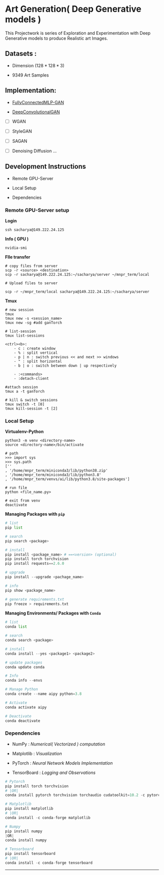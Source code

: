 # Art Generation( Deep Generative models )

This Projectwork is series of Exploration and Experimentation with Deep Generative models to produce Realistic art Images.

## Datasets :

- Dimension $( 128 * 128 * 3 )$

- 9349 Art Samples

## Implementation:

- [FullyConnectedMLP-GAN]()

- [DeepConvolutionalGAN]()

- [ ] WGAN

- [ ] StyleGAN

- [ ] SAGAN

- [ ] Denoising Diffusion  ...

## Development Instructions

- Remote GPU-Server

- Local Setup

- Dependencies

### Remote GPU-Server setup

**Login**

```
ssh sacharya@149.222.24.125
```

**Info ( GPU )**

```shell
nvidia-smi 
```

**FIle transfer**

```shell
# copy files from server
scp -r <source> <destination>
scp -r sacharya@149.222.24.125:~/sacharya/server ~/mnpr_term/local

# Upload files to server

scp -r ~/mnpr_term/local sacharya@149.222.24.125:~/sacharya/server 
```

**Tmux**

```shell
# new session
tmux
tmux new -s <session_name>
tmux new -sg #add ganTorch

# list-session
tmux list-sessions

<ctrl><b>:
    - c : create window
    - % : split vertical
    - p | n : switch previous << and next >> windows
    - " : split horizontal
    - b | o : switch between down | up respectively

    - :<commands>
    - :detach-client

#attach session
tmux a -t ganTorch

# kill & switch sessions
tmux switch -t [0]
tmux kill-session -t [2]
```

### Local Setup

**Virtualenv-Python**

```shell
python3 -m venv <directory-name>
source <directory-name>/bin/activate

# path
>>> import sys
>>> sys.path
[''
, '/home/mnpr_term/miniconda3/lib/python38.zip'
, '/home/mnpr_term/miniconda3/lib/python3.8'
, '/home/mnpr_term/venvs/ai/lib/python3.8/site-packages']

# run file
python <file_name.py>

# exit from venv
deactivate
```

**Managing Packages with `pip`**

```python
# list
pip list

# search
pip search <package>

# install
pip install <package_name> # ==<version> (optional)
pip install torch torchvision
pip install requests==2.6.0

# upgrade
pip install --upgrade <pachage_name>

# info
pip show <package_name>

# generate requirements.txt
pip freeze > requirements.txt
```

**Managing Environments/ Packages with `Conda`**

```python
# list
conda list

# search
conda search <package>

# install 
conda install --yes <package1> <package2>

# update packages
conda update conda 

# Info
conda info --envs

# Manage Python
conda create --name aipy python=3.8

# Activate
conda activate aipy

# Deactivate
conda deactivate
```

### Dependencies

- NumPy : *Numerical( Vectorized ) computation*

- Matplotlib : *Visualization*

- PyTorch : *Neural Network Models Implementation*

- TensorBoard : *Logging and Observations*

```python
# Pytorch
pip install torch torchvision
# |OR|
conda install pytorch torchvision torchaudio cudatoolkit=10.2 -c pytorch

# Matplotlib
pip install matplotlib
# |OR|
conda install -c conda-forge matplotlib

# Numpy
pip install numpy
|OR|
conda install numpy

# Tensorboard
pip install tensorboard
# |OR|
conda install -c conda-forge tensorboard
```

****
